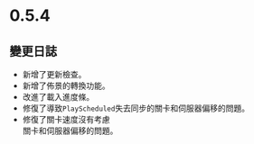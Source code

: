 # 0.5.4

## 變更日誌

- 新增了更新檢查。
- 新增了佈景的轉換功能。
- 改進了載入進度條。
- 修復了導致`PlayScheduled`失去同步的關卡和伺服器偏移的問題。
- 修復了關卡速度沒有考慮<br>關卡和伺服器偏移的問題。
